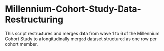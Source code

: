 # Millennium-Cohort-Study-Data-Restructuring 

This script restructures and merges data from wave 1 to 6 of the Millennium Cohort Study to a longitudinally merged dataset structured as one row per cohort member. 
